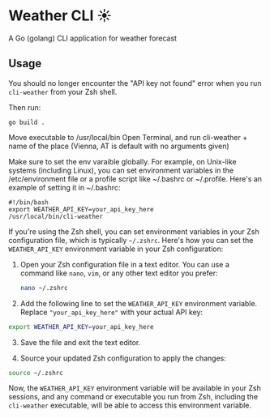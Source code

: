 # Weather CLI ☀️

A Go (golang) CLI application for weather forecast

## Usage

You should no longer encounter the "API key not found" error when you run `cli-weather` from your Zsh shell.

Then run:

```shell
go build .
```

Move executable to /usr/local/bin
Open Terminal, and run cli-weather + name of the place (Vienna, AT is default with no arguments given)

Make sure to set the env varaible globally. For example, on Unix-like systems (including Linux), you can set environment variables in the /etc/environment file or a profile script like ~/.bashrc or ~/.profile. Here's an example of setting it in ~/.bashrc:

```shell
#!/bin/bash
export WEATHER_API_KEY=your_api_key_here
/usr/local/bin/cli-weather
```

If you're using the Zsh shell, you can set environment variables in your Zsh configuration file, which is typically `~/.zshrc`. Here's how you can set the `WEATHER_API_KEY` environment variable in your Zsh configuration:

1. Open your Zsh configuration file in a text editor. You can use a command like `nano`, `vim`, or any other text editor you prefer:

   ```bash
   nano ~/.zshrc
   ```

2. Add the following line to set the `WEATHER_API_KEY` environment variable. Replace `"your_api_key_here"` with your actual API key:

```bash
export WEATHER_API_KEY=your_api_key_here
```

3. Save the file and exit the text editor.

4. Source your updated Zsh configuration to apply the changes:

```bash
source ~/.zshrc
```

Now, the `WEATHER_API_KEY` environment variable will be available in your Zsh sessions, and any command or executable you run from Zsh, including the `cli-weather` executable, will be able to access this environment variable.


